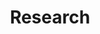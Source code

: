 ---
title: Research
layout: collection
permalink: /research/
collection: research
entries_layout: grid
classes: wide
author_profile: false
---
